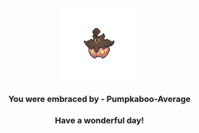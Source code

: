 <p align="center">
    <img src="https://raw.githubusercontent.com/PokeAPI/sprites/master/sprites/pokemon/710.png" width="150" height="150">
</p>
<h3 align="center">You were embraced by - <b>Pumpkaboo-Average</b></h3>
<h3 align="center">Have a wonderful day!</h3>
